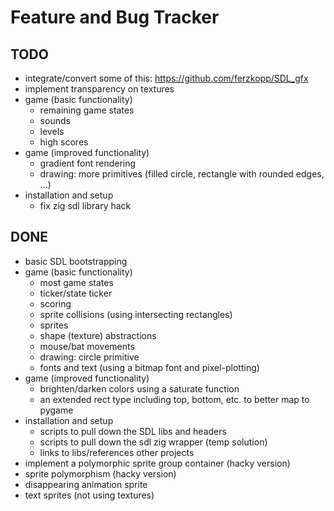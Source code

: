 # Feature and Bug Tracker

## TODO

- integrate/convert some of this: https://github.com/ferzkopp/SDL_gfx
- implement transparency on textures
- game (basic functionality)
  - remaining game states
  - sounds
  - levels
  - high scores
- game (improved functionality)
  - gradient font rendering
  - drawing: more primitives (filled circle, rectangle with rounded edges, ...)
- installation and setup
  - fix zig sdl library hack

## DONE

- basic SDL bootstrapping
- game (basic functionality)
  - most game states
  - ticker/state ticker
  - scoring
  - sprite collisions (using intersecting rectangles)
  - sprites
  - shape (texture) abstractions
  - mouse/bat movements
  - drawing: circle primitive
  - fonts and text (using a bitmap font and pixel-plotting)
- game (improved functionality)
  - brighten/darken colors using a saturate function
  - an extended rect type including top, bottom, etc. to better map to pygame
- installation and setup
  - scripts to pull down the SDL libs and headers
  - scripts to pull down the sdl zig wrapper (temp solution)
  - links to libs/references other projects
- implement a polymorphic sprite group container (hacky version)
- sprite polymorphism (hacky version)
- disappearing animation sprite
- text sprites (not using textures)
